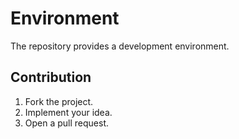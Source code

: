# Environment

The repository provides a development environment.

## Contribution

1. Fork the project.
2. Implement your idea.
3. Open a pull request.
